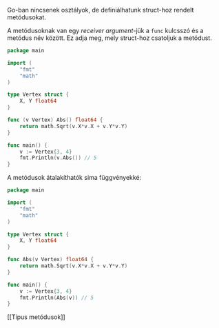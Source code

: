 Go-ban nincsenek osztályok, de definiálhatunk struct-hoz rendelt metódusokat.

A metódusoknak van egy *receiver argument*-jük a `func` kulcsszó és a metódus név között. Ez adja meg, mely struct-hoz csatoljuk a metódust.

```go
package main

import (
	"fmt"
	"math"
)

type Vertex struct {
	X, Y float64
}

func (v Vertex) Abs() float64 {
	return math.Sqrt(v.X*v.X + v.Y*v.Y)
}

func main() {
	v := Vertex{3, 4}
	fmt.Println(v.Abs()) // 5
}
```

A metódusok átalakíthatók sima függvényekké:

```go
package main

import (
	"fmt"
	"math"
)

type Vertex struct {
	X, Y float64
}

func Abs(v Vertex) float64 {
	return math.Sqrt(v.X*v.X + v.Y*v.Y)
}

func main() {
	v := Vertex{3, 4}
	fmt.Println(Abs(v)) // 5
}
```

[[Típus metódusok]]